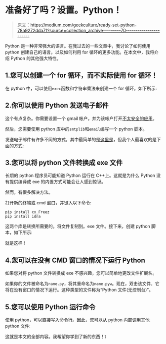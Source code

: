 # 准备好了吗？设置。Python！

> 原文：<https://medium.com/geekculture/ready-set-python-78a9272dda71?source=collection_archive---------70----------------------->

Python 是一种非常强大的语言。在我过去的一些文章中，我讨论了如何使用 python 创建自己的语言，以及如何利用 for 循环的更多功能。在本文中，我将介绍 Python 的其他强大特性。

## 1.您可以创建一个 for 循环，而不实际使用 for 循环！

在 python 中，可以使用`exec`函数和字符串乘法来创建一个 for 循环，如下所示:

## 2.你可以使用 Python 发送电子邮件

这个有点复杂。你需要设置一个 gmail 帐户，并为该帐户打开[不太安全的应用](https://myaccount.google.com/lesssecureapps)。

然后，您需要使用 python 库中的`smtplib`和`email`编写一个 python 脚本。

发送电子邮件有许多不同的方式，其中最简单的是[这里是](https://stackoverflow.com/questions/6270782/how-to-send-an-email-with-python)，但我个人最喜欢的是下面的方式:

## 3.您可以将 python 文件转换成 exe 文件

长期的 python 程序员可能知道 Python 运行在 C++上。这就是为什么 Python 没有提供编译成 exe 的内置方式可能会让人感到惊讶。

然而，有很多解决方法。

打开新的终端或 cmd 窗口，并键入以下命令:

```
pip install cx_Freez
pip install idna
```

这两个库是转换所需要的。将文件复制到。exe 文件。接下来，创建 python 脚本，如下所示:

就是这样！

## 4.您可以在没有 CMD 窗口的情况下运行 Python

如果您对将 python 文件转换成 exe 不感兴趣，您可以简单地更改文件扩展名。

如果你的文件被命名为`name.py`，将其重命名为`name.pyw`。现在，双击该文件，它将在没有窗口的情况下运行。这种类型的文件称为“Python 文件(无控制台)”。

## 5.您可以使用 Python 运行命令

使用 python，可以直接写入命令行。因此，您可以从 python 内部调用其他 python 文件:

这就是本文的全部内容。我希望你学到了新的东西！t